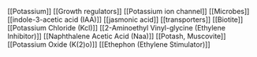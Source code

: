 [[Potassium]]
[[Growth regulators]]
[[Potassium ion channel]]
[[Microbes]]
[[indole-3-acetic acid (IAA)]]
[[jasmonic acid]]
[[transporters]]
[[Biotite]]
[[Potassium Chloride (Kcl)]]
[[2-Aminoethyl Vinyl-glycine (Ethylene Inhibitor)]]
[[Naphthalene Acetic Acid (Naa)]]
[[Potash, Muscovite]]
[[Potassium Oxide (K(2)o)]]
[[Ethephon (Ethylene Stimulator)]]
